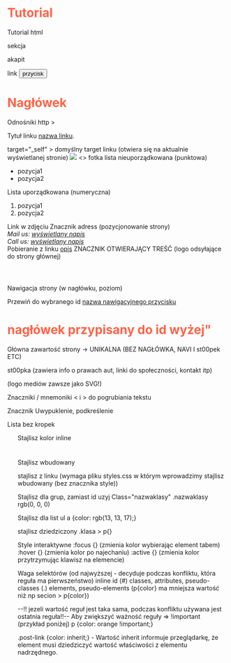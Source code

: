 # Tutorial

Tutorial html

<section>sekcja</section>
<p>akapit</p>
<a>link</a>
<button>przycisk</button>
<h1>Nagłówek</h1>
<!-- Komentarz -->
Odnośniki http >
<p> Tytuł linku <a href="link" target="_blank" (otwiera nową kartę w przeglądarce) rel="noopener noreferrer"(antimalware) >nazwa linku</a>.</p>
target="_self" > domyślny target linku (otwiera się na aktualnie wyświetlanej stronie)
<img src="link" /> <> fotka
lista nieuporządkowana (punktowa)
<ul> 
  <li><a>pozycja1</a></li>
  <li>pozycja2</li>
</ul>
Lista uporządkowana (numeryczna)
<ol>
	<li>pozycja1</li>
	<li>pozycja2</li>
</ol>
Link w zdjęciu
<a href="Link wywołujący stronę" target="_blank >
  <img src="link do zdjęcia" alt="opis zdjęcia" />
</a>
Znacznik adress (pozycjonowanie strony)
<address>
Mail us: <a href="mailto:adres email">wyświetlany napis</a><br />
Call us: <a href="tel:+numer tel">wyświetlany napis</a><br />
</address>
Pobieranie z linku
<a href="ścieżka/do/pliku.cv" download="nazwa pliku"> opis</a>
ZNACZNIK OTWIERAJĄCY TREŚĆ (logo odsyłające do strony głównej)
<header></header>

Nawigacja strony (w nagłówku, poziom)
<nav></nav>

Przewiń do wybranego id
<a href="#id">nazwa nawigacyjnego przycisku</a>
<h1 id="id">nagłówek przypisany do id wyżej"</h1>

Główna zawartość strony -> UNIKALNA (BEZ NAGŁÓWKA, NAVI I st00pek ETC)
<main></main>

st00pka (zawiera info o prawach aut, linki do społeczności, kontakt itp)
<footer></footer> (logo mediów zawsze jako SVG!)

Znaczniki / mnemoniki
<strong></strong>
&lt; i &gt; do pogrubiania tekstu

Znacznik <em></em>
Uwypuklenie, podkreślenie

Lista bez kropek
<ul style="list-style-type: none;">

Stajlisz kolor inline
    <h1 style="color: orange;"></h1>
    <p style="color: cyan;"></p>

Stajlisz wbudowany
<style>
  h1 {color: tomato;}
  p {color: oragne;}
</style>

stajlisz z linku
(wymaga pliku styles.css w którym wprowadzimy stajlisz wbudowany (bez znacznika style))
<link rel="stylesheet" href="./css/styles.css" />

Stajlisz dla grup, zamiast id uzyj Class="nazwaklasy"
.nazwaklasy rgb(0, 0, 0)

Stajlisz dla list
ul a {color: rgb(13, 13, 17);}

stajlisz dziedziczony
.klasa > p{}

Style interaktywne
:focus {} (zmienia kolor wybierając element tabem)
:hover {}  (zmienia kolor po najechaniu)
:active {} (zmienia kolor przytrzymując klawisz na elemencie)

Waga selektórów (od najwyższej - decyduje podczas konfliktu, która reguła ma pierwszeństwo)
  inline
    id (#)
      classes, attributes, pseudo-classes (.)
        elements, pseudo-elements (p{color} ma mniejsza wartość niż np secion > p{color})

--!! jezeli wartość reguł jest taka sama, podczas konfliktu używana jest ostatnia reguła!!--
            Aby zwiększyć ważność reguły => !important (przykład poniżej)
                      p {color: orange !important;}

.post-link {color: inherit;} - Wartość inherit informuje przeglądarkę, że element musi dziedziczyć wartość właściwości z elementu nadrzędnego.